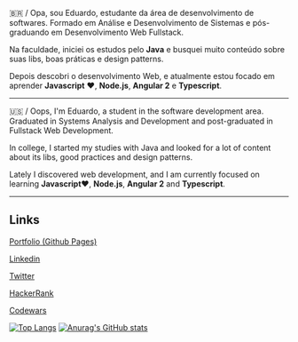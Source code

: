 :brazil: / Opa, sou Eduardo, estudante da área de desenvolvimento de softwares. Formado em Análise e Desenvolvimento de Sistemas e pós-graduando em Desenvolvimento Web Fullstack.

Na faculdade, iniciei os estudos pelo **Java** e busquei muito conteúdo sobre suas libs, boas práticas e design patterns.

Depois descobri o desenvolvimento Web, e atualmente estou focado em aprender **Javascript** ♥, **Node.js**, **Angular 2** e **Typescript**.

-------------------------------
:us: / Oops, I'm Eduardo, a student in the software development area. Graduated in Systems Analysis and Development and post-graduated in Fullstack Web Development.

In college, I started my studies with Java and looked for a lot of content about its libs, good practices and design patterns.

Lately I discovered web development, and I am currently focused on learning **Javascript**♥, **Node.js**, **Angular 2** and **Typescript**.

------------------------------

## Links
[Portfolio (Github Pages)](https://flwedu.github.io/)

[Linkedin](https://www.linkedin.com/in/edu-aquino/)

[Twitter](https://twitter.com/emprestavel)

[HackerRank](https://www.hackerrank.com/edutraquino)

[Codewars](https://www.codewars.com/users/flwedu)

[![Top Langs](https://github-readme-stats.vercel.app/api/top-langs/?username=flwedu)](https://github.com/anuraghazra/github-readme-stats)
[![Anurag's GitHub stats](https://github-readme-stats.vercel.app/api?username=flwedu)](https://github.com/anuraghazra/github-readme-stats)

